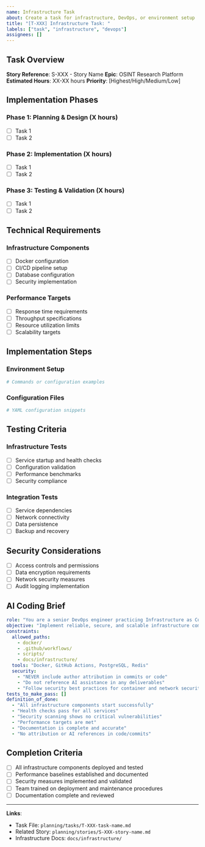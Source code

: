 ```yaml
---
name: Infrastructure Task
about: Create a task for infrastructure, DevOps, or environment setup
title: "[T-XXX] Infrastructure Task: "
labels: ["task", "infrastructure", "devops"]
assignees: []
---
```


## Task Overview
**Story Reference**: S-XXX - Story Name
**Epic**: OSINT Research Platform
**Estimated Hours**: XX-XX hours
**Priority**: [Highest/High/Medium/Low]

## Implementation Phases

### Phase 1: Planning & Design (X hours)
- [ ] Task 1
- [ ] Task 2

### Phase 2: Implementation (X hours)
- [ ] Task 1
- [ ] Task 2

### Phase 3: Testing & Validation (X hours)
- [ ] Task 1
- [ ] Task 2

## Technical Requirements

### Infrastructure Components
- [ ] Docker configuration
- [ ] CI/CD pipeline setup
- [ ] Database configuration
- [ ] Security implementation

### Performance Targets
- [ ] Response time requirements
- [ ] Throughput specifications
- [ ] Resource utilization limits
- [ ] Scalability targets

## Implementation Steps

### Environment Setup
```bash
# Commands or configuration examples
```

### Configuration Files
```yaml
# YAML configuration snippets
```

## Testing Criteria

### Infrastructure Tests
- [ ] Service startup and health checks
- [ ] Configuration validation
- [ ] Performance benchmarks
- [ ] Security compliance

### Integration Tests
- [ ] Service dependencies
- [ ] Network connectivity
- [ ] Data persistence
- [ ] Backup and recovery

## Security Considerations
- [ ] Access controls and permissions
- [ ] Data encryption requirements
- [ ] Network security measures
- [ ] Audit logging implementation

## AI Coding Brief
```yaml
role: "You are a senior DevOps engineer practicing Infrastructure as Code."
objective: "Implement reliable, secure, and scalable infrastructure components."
constraints:
  allowed_paths:
    - docker/
    - .github/workflows/
    - scripts/
    - docs/infrastructure/
  tools: "Docker, GitHub Actions, PostgreSQL, Redis"
  security:
    - "NEVER include author attribution in commits or code"
    - "Do not reference AI assistance in any deliverables"
    - "Follow security best practices for container and network security"
tests_to_make_pass: []
definition_of_done:
  - "All infrastructure components start successfully"
  - "Health checks pass for all services"
  - "Security scanning shows no critical vulnerabilities"
  - "Performance targets are met"
  - "Documentation is complete and accurate"
  - "No attribution or AI references in code/commits"
```

## Completion Criteria
- [ ] All infrastructure components deployed and tested
- [ ] Performance baselines established and documented
- [ ] Security measures implemented and validated
- [ ] Team trained on deployment and maintenance procedures
- [ ] Documentation complete and reviewed

---
**Links**:
- Task File: `planning/tasks/T-XXX-task-name.md`
- Related Story: `planning/stories/S-XXX-story-name.md`
- Infrastructure Docs: `docs/infrastructure/`